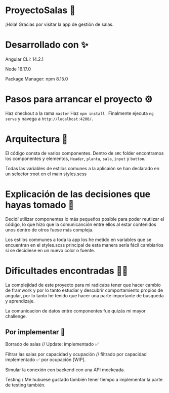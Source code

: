 # ProyectoSalas 👋
¡Hola! Gracias por visitar la app de gestión de salas. 
# Desarrollado con ✨
Angular CLI: 14.2.1

Node 16.17.0

Package Manager: npm 8.15.0


# Pasos para arrancar el proyecto ⚙️
Haz checkout a la rama `master` 
Haz  `npm install `
Finalmente ejecuta `ng serve` y navega a `http://localhost:4200/`.

# Arquitectura 🧱

El código consta de varios componentes.
Dentro de `SRC` folder encontramos los componentes y elementos, `Header`, `planta`, `sala`, `input` y `button`.

Todas las variables de estilos comunes a la aplicaión se han declarado en un selector :root en el main styles.scss


# Explicación de las decisiones que hayas tomado 🧠

Decidí utilizar componentes lo más pequeños posible para poder reutlizar el código, lo que hizo que la comunicanción entre ellos al estar contenidos unos dentro de otros fuese más compleja.

Los estilos communes a toda la app los he metido en variables que se encuentran en el  styles.scss principal de esta manera sería fácil cambiarlos si se decidiese en un nuevo color o fuente.

# Dificultades encontradas 😵‍💫

La complejidad de este proyecto para mi radicaba tener que hacer cambio de framwork y por lo tanto estudiar y descubrir comportamiento propios de angular, por lo tanto he tenido que hacer una parte importante de busqueda y aprendizaje.

La comunicacíon de datos entre componentes fue quizás mi mayor challenge.

## Por implementar 🚧

Borrado de salas // Update: implementado ✅

Filtrar las salas por capacidad y ocupación // filtrado por capacidad implementado ✅ por ocupación [WIP]. 

Simular la conexión con backend con una API mockeada.

Testing  / Me hubuese gustado también tener tiempo a implementar la parte de testing también.
